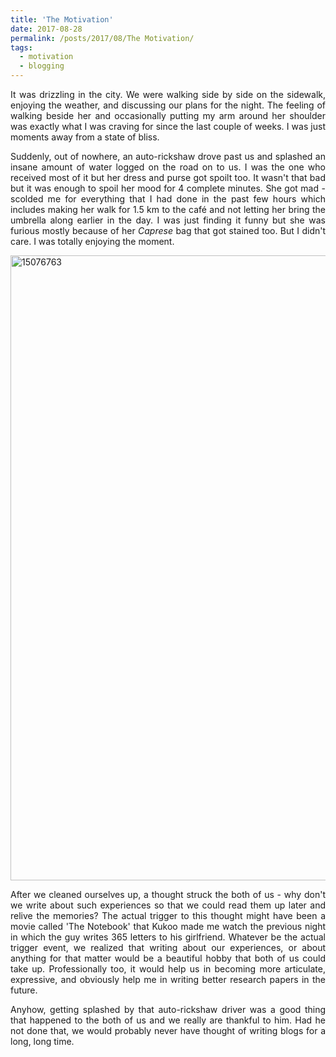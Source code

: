 ```yaml
---
title: 'The Motivation'
date: 2017-08-28
permalink: /posts/2017/08/The Motivation/
tags:
  - motivation
  - blogging
---
```


<p style="text-align: justify;">It was drizzling in the city. We were walking side by side on the sidewalk, enjoying the weather, and discussing our plans for the night. The feeling of walking beside her and occasionally putting my arm around her shoulder was exactly what I was craving for since the last couple of weeks. I was just moments away from a state of bliss.</p>
<p style="text-align: justify;">Suddenly, out of nowhere, an auto-rickshaw drove past us and splashed an insane amount of water logged on the road on to us. I was the one who received most of it but her dress and purse got spoilt too. It wasn't that bad but it was enough to spoil her mood for 4 complete minutes. She got mad - scolded me for everything that I had done in the past few hours which includes making her walk for 1.5 km to the café and not letting her bring the umbrella along earlier in the day. I was just finding it funny but she was furious mostly because of her <em>Caprese</em> bag that got stained too. But I didn't care. I was totally enjoying the moment.</p>
<p style="text-align: justify;"><img class="alignnone size-full wp-image-123" src="https://mannpravachan.files.wordpress.com/2017/08/15076763.jpg" alt="15076763" width="1000" height="" /></p>
<p style="text-align: justify;">After we cleaned ourselves up, a thought struck the both of us - why don't we write about such experiences so that we could read them up later and relive the memories? The actual trigger to this thought might have been a movie called 'The Notebook' that Kukoo made me watch the previous night in which the guy writes 365 letters to his girlfriend. Whatever be the actual trigger event, we realized that writing about our experiences, or about anything for that matter would be a beautiful hobby that both of us could take up. Professionally too, it would help us in becoming more articulate, expressive, and obviously help me in writing better research papers in the future.</p>
<p style="text-align: justify;">Anyhow, getting splashed by that auto-rickshaw driver was a good thing that happened to the both of us and we really are thankful to him. Had he not done that, we would probably never have thought of writing blogs for a long, long time.</p>
<p style="text-align: justify;">
</p>
